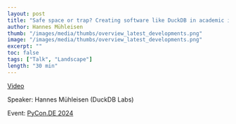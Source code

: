 ```yaml
---
layout: post
title: "Safe space or trap? Creating software like DuckDB in academic institutions"
author: Hannes Mühleisen
thumb: "/images/media/thumbs/overview_latest_developments.png"
image: "/images/media/thumbs/overview_latest_developments.png"
excerpt: ""
toc: false
tags: ["Talk", "Landscape"]
length: "30 min"
---
```


<a href="https://www.youtube.com/watch?v=PoHfh6O43uE">Video</a>

Speaker: Hannes Mühleisen (DuckDB Labs)

Event: [PyCon.DE 2024](https://2024.pycon.de/)
